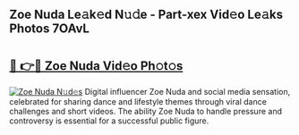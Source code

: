 ## Zoe Nuda Le𝚊k𝚎d N𝚞𝚍e - Part-xex Vid𝚎o Le𝚊ks Photos 7OAvL

# <h2><a href="http://fbfrbh.evod.top/?m=Zoe+Nuda">🔗 👉🔴 Zoe Nuda Vid𝚎o Ph𝚘t𝚘s</a></h2>

[![Zoe Nuda N𝚞d𝚎s](https://i.imgur.com/8V9OHl7.gif)](http://fbfrbh.evod.top/?m=Zoe+Nuda)
Digital influencer Zoe Nuda and social media sensation, celebrated for sharing dance and lifestyle themes through viral dance challenges and short videos. The ability Zoe Nuda to handle pressure and controversy is essential for a successful public figure. 
